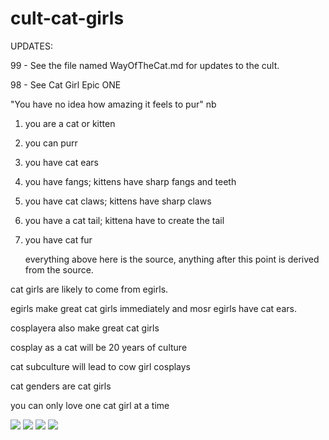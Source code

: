 # cult-cat-girls
UPDATES:

99 - See the file named WayOfTheCat.md for updates to the cult.

98 - See Cat Girl Epic ONE

"You have no idea how amazing it feels to pur" nb

1. you are a cat or kitten
2. you can purr
3. you have cat ears
4. you have fangs; kittens have sharp fangs and teeth
5. you have cat claws; kittens have sharp claws
6. you have a cat tail; kittena have to create the tail
7. you have cat fur

   everything above here
   is the source, anything
   after this point is derived
   from the source.

cat girls are likely to come from egirls.

egirls make great cat girls immediately and mosr egirls have cat ears.

cosplayera also make great cat girls

cosplay as a cat will be 20 years of culture

cat subculture will lead to cow girl cosplays

cat genders are cat girls

you can only love one cat girl at a time

![](https://github.com/nathanielburman/cult-cat-girls/blob/main/01Capture.PNG)
![](https://github.com/nathanielburman/cult-cat-girls/blob/main/02Capture.PNG)
![](https://github.com/nathanielburman/cult-cat-girls/blob/main/03Capture.PNG)
![](https://github.com/nathanielburman/cult-cat-girls/blob/main/04Capture.PNG)
